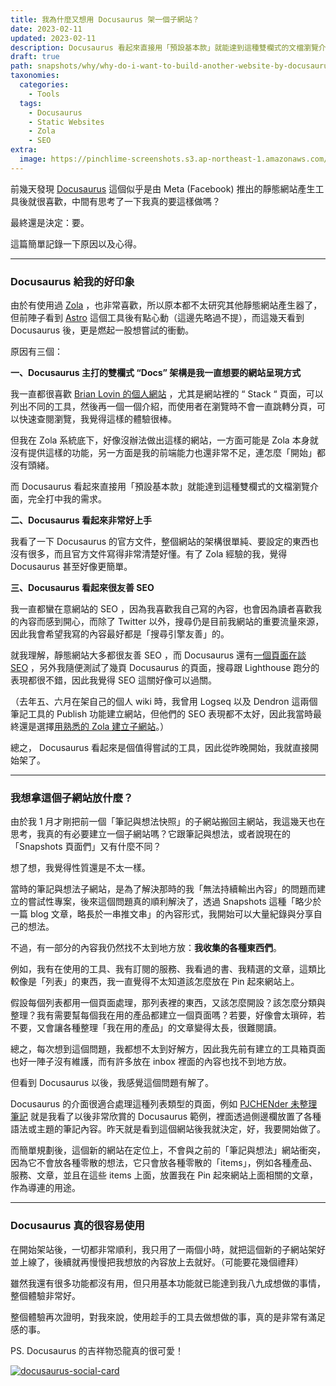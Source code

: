 ```yaml
---
title: 我為什麼又想用 Docusaurus 架一個子網站？
date: 2023-02-11
updated: 2023-02-11
description: Docusaurus 看起來直接用「預設基本款」就能達到這種雙欄式的文檔瀏覽介面，完全打中我的需求。
draft: true
path: snapshots/why/why-do-i-want-to-build-another-website-by-docusaurus
taxonomies:
  categories:
    - Tools
  tags: 
    - Docusaurus
    - Static Websites
    - Zola
    - SEO
extra:
  image: https://pinchlime-screenshots.s3.ap-northeast-1.amazonaws.com/docusaurus-social-card_WKa2xI.jpg
---
```


前幾天發現 [Docusaurus](https://docusaurus.io/) 這個似乎是由 Meta (Facebook) 推出的靜態網站產生工具後就很喜歡，中間有思考了一下我真的要這樣做嗎？

最終還是決定：要。

這篇簡單記錄一下原因以及心得。

<!-- more -->
---

### Docusaurus 給我的好印象

由於有使用過 [Zola](https://www.getzola.org/) ，也非常喜歡，所以原本都不太研究其他靜態網站產生器了，但前陣子看到 [Astro](https://astro.build/) 這個工具後有點心動（這邊先略過不提），而這幾天看到 Docusaurus 後，更是燃起一股想嘗試的衝動。

原因有三個：

**一、Docusaurus 主打的雙欄式 “Docs” 架構是我一直想要的網站呈現方式**

我一直都很喜歡 [Brian Lovin 的個人網站](https://brianlovin.com/) ，尤其是網站裡的 “ Stack “ 頁面，可以列出不同的工具，然後再一個一個介紹，而使用者在瀏覽時不會一直跳轉分頁，可以快速查閱瀏覽，我覺得這樣的體驗很棒。

但我在 Zola 系統底下，好像沒辦法做出這樣的網站，一方面可能是 Zola 本身就沒有提供這樣的功能，另一方面是我的前端能力也還非常不足，連怎麼「開始」都沒有頭緒。

而 Docusaurus 看起來直接用「預設基本款」就能達到這種雙欄式的文檔瀏覽介面，完全打中我的需求。

**二、Docusaurus 看起來非常好上手**

我看了一下 Docusaurus 的官方文件，整個網站的架構很單純、要設定的東西也沒有很多，而且官方文件寫得非常清楚好懂。有了 Zola 經驗的我，覺得 Docusaurus 甚至好像更簡單。

**三、Docusaurus 看起來很友善 SEO**

我一直都蠻在意網站的 SEO ，因為我喜歡我自己寫的內容，也會因為讀者喜歡我的內容而感到開心，而除了 Twitter 以外，搜尋仍是目前我網站的重要流量來源，因此我會希望我寫的內容最好都是「搜尋引擎友善」的。

就我理解，靜態網站大多都很友善 SEO ，而 Docusaurus 還有[一個頁面在談 SEO](https://docusaurus.io/docs/seo) ，另外我隨便測試了幾頁 Docusaurus 的頁面，搜尋跟 Lighthouse 跑分的表現都很不錯，因此我覺得 SEO 這關好像可以過關。

（去年五、六月在架自己的個人 wiki 時，我曾用 Logseq 以及 Dendron 這兩個筆記工具的 Publish 功能建立網站，但他們的 SEO 表現都不太好，因此我當時最終還是選擇[用熟悉的 Zola 建立子網站](@/blog/built-pinchlime-notes.md)。）

總之， Docusaurus 看起來是個值得嘗試的工具，因此從昨晚開始，我就直接開始架了。

---

### 我想拿這個子網站放什麼？

由於我 1 月才剛把前一個「筆記與想法快照」的子網站搬回主網站，我這幾天也在思考，我真的有必要建立一個子網站嗎？它跟筆記與想法，或者說現在的「Snapshots 頁面們」又有什麼不同？

想了想，我覺得性質還是不太一樣。

當時的筆記與想法子網站，是為了解決那時的我「無法持續輸出內容」的問題而建立的嘗試性專案，後來這個問題真的順利解決了，透過 Snapshots 這種「略少於一篇 blog 文章，略長於一串推文串」的內容形式，我開始可以大量紀錄與分享自己的想法。

不過，有一部分的內容我仍然找不太到地方放：**我收集的各種東西們**。

例如，我有在使用的工具、我有訂閱的服務、我看過的書、我精選的文章，這類比較像是「列表」的東西，我一直覺得不太知道該怎麼放在 Pin 起來網站上。

假設每個列表都用一個頁面處理，那列表裡的東西，又該怎麼開設？該怎麼分類與整理？我有需要幫每個我在用的產品都建立一個頁面嗎？若要，好像會太瑣碎，若不要，又會讓各種整理「我在用的產品」的文章變得太長，很難閱讀。

總之，每次想到這個問題，我都想不太到好解方，因此我先前有建立的工具箱頁面也好一陣子沒有維護，而有許多放在 inbox 裡面的內容也找不到地方放。

但看到 Docusaurus 以後，我感覺這個問題有解了。

Docusaurus 的介面很適合處理這種列表類型的頁面，例如 [PJCHENder 未整理筆記](https://pjchender.dev/) 就是我看了以後非常欣賞的 Docusaurus 範例，裡面透過側邊欄放置了各種語法或主題的筆記內容。昨天就是看到這個網站後我就決定，好，我要開始做了。

而簡單規劃後，這個新的網站在定位上，不會與之前的「筆記與想法」網站衝突，因為它不會放各種零散的想法，它只會放各種零散的「items」，例如各種產品、服務、文章，並且在這些 items 上面，放置我在 Pin 起來網站上面相關的文章，作為導連的用途。

---

### Docusaurus 真的很容易使用

在開始架站後，一切都非常順利，我只用了一兩個小時，就把這個新的子網站架好並上線了，後續就再慢慢把我想放的內容放上去就好。（可能要花幾個禮拜）

雖然我還有很多功能都沒有用，但只用基本功能就已能達到我八九成想做的事情，整個體驗非常好。

整個體驗再次證明，對我來說，使用趁手的工具去做想做的事，真的是非常有滿足感的事。

PS. Docusaurus 的吉祥物恐龍真的很可愛！

<a href="https://pinchlime-screenshots.s3.ap-northeast-1.amazonaws.com/docusaurus-social-card_WKa2xI.jpg" data-fancybox data-caption="docusaurus-social-card">
  <img src="https://pinchlime-screenshots.s3.ap-northeast-1.amazonaws.com/docusaurus-social-card_WKa2xI.jpg" loading="lazy" alt="docusaurus-social-card" align="center" />
</a>
